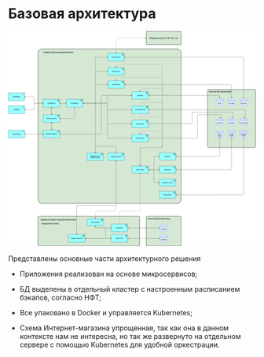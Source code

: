 # Базовая архитектура
![13_basic_architecture.png](img/13_basic_architecture.png)

Представлены основные части архитектурного решения
- Приложения реализован на основе микросервисов;
- БД выделены в отдельный кластер с настроенным расписанием бэкапов, согласно НФТ;
- Все упаковано в Docker и управляется Kubernetes;


- Схема Интернет-магазина упрощенная, так как она в данном контексте нам не интересна, но так же развернуто на отдельном сервере с помощью Kubernetes для удобной оркестрации.